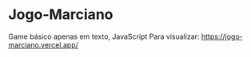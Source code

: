 # Jogo-Marciano
Game básico apenas em texto, JavaScript 
Para visualizar:
https://jogo-marciano.vercel.app/
